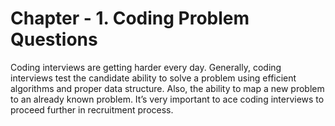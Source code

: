 # Chapter - 1. Coding Problem Questions

Coding interviews are getting harder every day. Generally, coding interviews test the candidate ability to solve a problem using efficient algorithms and proper data structure. Also, the ability to map a new problem to an already known problem. It’s very important to ace coding interviews to proceed further in recruitment process.

